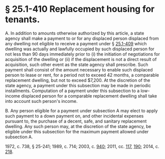# § 25.1-410 Replacement housing for tenants.

<p>A. In addition to amounts otherwise authorized by this article, a state agency shall make a payment to or for any displaced person displaced from any dwelling not eligible to receive a payment under § <a href='http://law.lis.virginia.gov/vacode/25.1-409/'>25.1-409</a> which dwelling was actually and lawfully occupied by such displaced person for not less than 90 days immediately prior to (i) the initiation of negotiations for acquisition of the dwelling or (ii) if the displacement is not a direct result of acquisition, such other event as the state agency shall prescribe. Such payment shall consist of the amount necessary to enable such displaced person to lease or rent, for a period not to exceed 42 months, a comparable replacement dwelling, but not to exceed $7,200. At the discretion of the state agency, a payment under this subsection may be made in periodic installments. Computation of a payment under this subsection to a low-income displaced person for a comparable replacement dwelling shall take into account such person's income.</p><p>B. Any person eligible for a payment under subsection A may elect to apply such payment to a down payment on, and other incidental expenses pursuant to, the purchase of a decent, safe, and sanitary replacement dwelling. Any such person may, at the discretion of the state agency, be eligible under this subsection for the maximum payment allowed under subsection A.</p><p>1972, c. 738, § 25-241; 1989, c. 714; 2003, c. <a href='http://lis.virginia.gov/cgi-bin/legp604.exe?031+ful+CHAP0940'>940</a>; 2011, cc. <a href='http://lis.virginia.gov/cgi-bin/legp604.exe?111+ful+CHAP0117'>117</a>, <a href='http://lis.virginia.gov/cgi-bin/legp604.exe?111+ful+CHAP0190'>190</a>; 2014, c. <a href='http://lis.virginia.gov/cgi-bin/legp604.exe?141+ful+CHAP0218'>218</a>.</p>